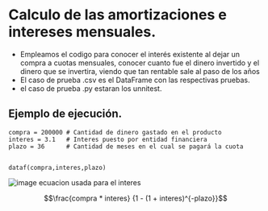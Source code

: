 # Calculo de las amortizaciones e intereses mensuales.

- Empleamos el codigo para conocer el interés existente al dejar un compra a cuotas mensuales, conocer cuanto fue el dinero invertido y el dinero que se invertira, viendo que tan rentable sale al paso de los años
- El caso de prueba .csv es el DataFrame con las respectivas pruebas.
- el caso de prueba .py estaran los unnitest.   
## Ejemplo de ejecución.
    compra = 200000 # Cantidad de dinero gastado en el producto
    interes = 3.1   # Interes puesto por entidad financiera
    plazo = 36      # Cantidad de meses en el cual se pagará la cuota
    
    
    dataf(compra,interes,plazo)
![image](https://github.com/Luis7123/amortizacion/assets/88041788/f9036d6a-135f-4ec2-92b3-4e363b02949a)
ecuacion usada para el interes 
``` math
\frac{compra * interes} {1 - (1 + interes)^{-plazo}}
```



